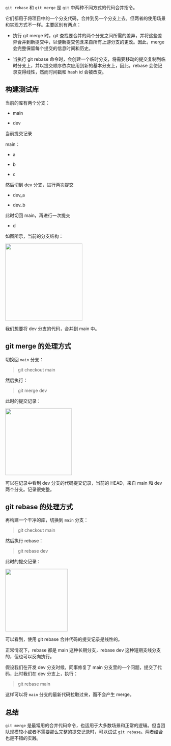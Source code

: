 `git rebase` 和 `git merge` 是 `git` 中两种不同方式的代码合并指令。

它们都用于将项目中的一个分支代码，合并到另一个分支上去。但两者的使用场景和实现方式不一样。主要区别有两点：

- 执行 git merge 时，git 查找要合并的两个分支之间所需的差异，并将这些差异合并到新提交中，以便新提交包含来自所有上游分支的更改。因此，merge 会完整保留每个提交的信息时间和历史。

- 当执行 git rebase 命令时，会创建一个临时分支，将需要移动的提交复制到临时分支上，并以提交顺序依次应用到新的基本分支上，因此，rebase 会使记录变得线性，然而时间戳和 hash id 会被改变。



## 构建测试库



当前的库有两个分支：

- main

- dev

当前提交记录

main：

- a

- b

- c

然后切到 dev 分支，进行两次提交

- dev_a

- dev_b

此时切回 main，再进行一次提交

- d

如图所示，当前的分支结构：

<img src="file:///C:/Users/shiweifu/AppData/Roaming/marktext/images/2023-03-12-14-33-15-image.png" title="" alt="" width="242">

我们想要将 dev 分支的代码，合并到 main 中。

## git merge 的处理方式

切换回 `main` 分支：

> git checkout main

然后执行：

> git merge dev

此时的提交记录：

<img src="file:///C:/Users/shiweifu/AppData/Roaming/marktext/images/2023-03-12-14-59-23-image.png" title="" alt="" width="209">



可以在记录中看到 dev 分支的代码提交记录，当前的 HEAD，来自 main 和 dev 两个分支。记录很完整。

## git rebase 的处理方式



再构建一个干净的库，切换到 `main` 分支：

> git checkout main



然后执行 rebase：

> git rebase dev



此时的提交记录：



<img src="file:///C:/Users/shiweifu/AppData/Roaming/marktext/images/2023-03-12-15-12-54-image.png" title="" alt="" width="196">



可以看到，使用 git rebase 合并代码的提交记录是线性的。



正常情况下，rebase 都是 main 这种长期分支，rebase dev 这种短期支线分支的，但也可以反向执行。



假设我们在开发 dev 分支时候，同事修复了 main 分支里的一个问题，提交了代码，此时我们在 dev 分支上，执行：

> git rebase main



这样可以将 `main` 分支的最新代码拉取过来，而不会产生  merge。



## 总结



`git merge` 是最常用的合并代码命令，也适用于大多数场景和正常的逻辑。但当团队规模较小或者不需要那么完整的提交记录时，可以试试 `git rebase`。两者结合也是不错的实践。
